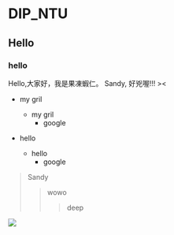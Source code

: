 # DIP_NTU

## Hello

### hello


Hello,大家好，我是果凍蝦仁。
Sandy, 好兇喔!!! ><

* my gril
  * my gril
    * google

* hello
  * hello
    * google



> Sandy
>> wowo
>>> deep

![](https://watermark.lovepik.com/photo/50074/0715.jpg_wh1200.jpg)


